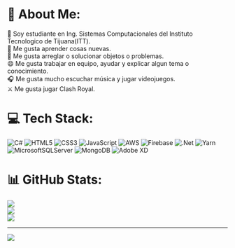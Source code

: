 # 💫 About Me:
🔭 Soy estudiante en Ing. Sistemas Computacionales del Instituto Tecnologico de Tijuana(ITT).<br>📝 Me gusta aprender cosas nuevas.<br>🔨 Me gusta arreglar o solucionar objetos o problemas.<br>😄 Me gusta trabajar en equipo, ayudar y explicar algun tema o conocimiento.<br>🎧 Me gusta mucho escuchar música y jugar videojuegos.<br>⚔️ Me gusta jugar Clash Royal.


# 💻 Tech Stack:
![C#](https://img.shields.io/badge/c%23-%23239120.svg?style=for-the-badge&logo=c-sharp&logoColor=white) ![HTML5](https://img.shields.io/badge/html5-%23E34F26.svg?style=for-the-badge&logo=html5&logoColor=white) ![CSS3](https://img.shields.io/badge/css3-%231572B6.svg?style=for-the-badge&logo=css3&logoColor=white) ![JavaScript](https://img.shields.io/badge/javascript-%23323330.svg?style=for-the-badge&logo=javascript&logoColor=%23F7DF1E) ![AWS](https://img.shields.io/badge/AWS-%23FF9900.svg?style=for-the-badge&logo=amazon-aws&logoColor=white) ![Firebase](https://img.shields.io/badge/firebase-%23039BE5.svg?style=for-the-badge&logo=firebase) ![.Net](https://img.shields.io/badge/.NET-5C2D91?style=for-the-badge&logo=.net&logoColor=white) ![Yarn](https://img.shields.io/badge/yarn-%232C8EBB.svg?style=for-the-badge&logo=yarn&logoColor=white) ![MicrosoftSQLServer](https://img.shields.io/badge/Microsoft%20SQL%20Sever-CC2927?style=for-the-badge&logo=microsoft%20sql%20server&logoColor=white) ![MongoDB](https://img.shields.io/badge/MongoDB-%234ea94b.svg?style=for-the-badge&logo=mongodb&logoColor=white) ![Adobe XD](https://img.shields.io/badge/Adobe%20XD-470137?style=for-the-badge&logo=Adobe%20XD&logoColor=#FF61F6)
# 📊 GitHub Stats:
![](https://github-readme-stats.vercel.app/api?username=PabloTriana&theme=dark&hide_border=false&include_all_commits=false&count_private=false)<br/>
![](https://github-readme-streak-stats.herokuapp.com/?user=PabloTriana&theme=dark&hide_border=false)<br/>
![](https://github-readme-stats.vercel.app/api/top-langs/?username=PabloTriana&theme=dark&hide_border=false&include_all_commits=false&count_private=false&layout=compact)

---
[![](https://visitcount.itsvg.in/api?id=PabloTriana&icon=0&color=0)](https://visitcount.itsvg.in)

<!-- Proudly created with GPRM ( https://gprm.itsvg.in ) -->
